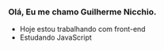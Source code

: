 ### Olá, Eu me chamo Guilherme Nicchio.

- Hoje estou trabalhando com front-end
- Estudando JavaScript
